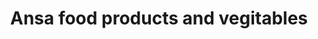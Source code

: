 ---
title: "Ansa food products and vegitables"
url: /thiruvananthapuram/ansa-food-products-and-vegitables/
shop: general
---